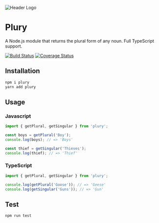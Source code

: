 ![Header Logo](https://res.cloudinary.com/codemecodeyou/image/upload/v1576844510/codemecodeyou/oc8kdeeoknrnj9o4z2wm.png)

# Plury

A Node.js module that returns the plural form of any noun.
Full TypeScript support.

[![Build Status](https://travis-ci.org/Reutovsky/plury.svg?branch=master)](https://travis-ci.org/Reutovsky/plury)
[![Coverage Status](https://coveralls.io/repos/github/Reutovsky/plury/badge.svg?branch=master)](https://coveralls.io/github/Reutovsky/plury?branch=master)

## Installation

```sh
npm i plury
yarn add plury
```

## Usage

### Javascript

```javascript
import { getPlural, getSingular } from 'plury';

const boys = getPlural('Boy');
console.log(boys); // => 'Boys'

const thief = getSingular('Thieves');
console.log(thief); // => 'Thief'
```

### TypeScript

```typescript
import { getPlural, getSingular } from 'plury';

console.log(getPlural('Goose')); // => 'Geese'
console.log(getSingular('Guns')); // => 'Gun'
```

## Test

```sh
npm run test
```
